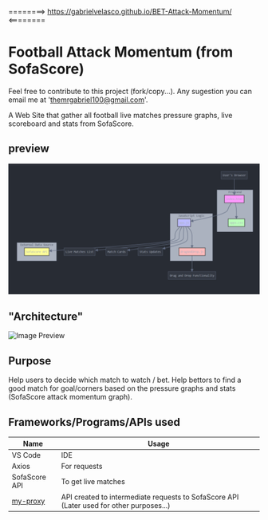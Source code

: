 ========>  https://gabrielvelasco.github.io/BET-Attack-Momentum/ <========

# Football Attack Momentum (from SofaScore)
Feel free to contribute to this project (fork/copy...). Any sugestion you can email me at 'themrgabriel100@gmail.com'.

A Web Site that gather all football live matches pressure graphs, live scoreboard and stats from SofaScore.

## preview
![Image Preview](https://raw.githubusercontent.com/GabrielVelasco/BET-Attack-Momentum/main/imgs/preview.png)

## "Architecture"
![Image Preview](https://raw.githubusercontent.com/GabrielVelasco/BET-Attack-Momentum/main/imgs/attack-momentum-architecture.png)

## Purpose
Help users to decide which match to watch / bet.
Help bettors to find a good match for goal/corners based on the pressure graphs and stats (SofaScore attack momentum graph).

## Frameworks/Programs/APIs used

| Name                                             | Usage                                                        |
| ------------------------------------------------ | ------------------------------------------------------------ |
| VS Code | IDE |
| Axios   | For requests |
| SofaScore API | To get live matches |
| [my-proxy](https://github.com/GabrielVelasco/my-proxy) | API created to intermediate requests to SofaScore API (Later used for other purposes...) |
